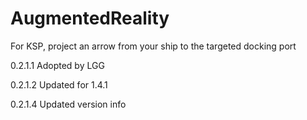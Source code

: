 # AugmentedReality
For KSP, project an arrow from your ship to the targeted docking port

0.2.1.1
	Adopted by LGG

0.2.1.2
	Updated for 1.4.1

0.2.1.4
	Updated version info